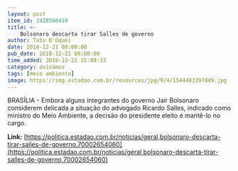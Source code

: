 ```yaml
---
layout: post
item_id: 2428560419
title: >-
    Bolsonaro descarta tirar Salles de governo
author: Tatu D'Oquei
date: 2018-12-21 08:00:00
pub_date: 2018-12-21 08:00:00
time_added: 2018-12-22 15:09:33
category: avisamos
tags: [meio ambiente]
image: https://img.estadao.com.br/resources/jpg/9/4/1544403397849.jpg
---
```


BRASÍLIA - Embora alguns integrantes do governo Jair Bolsonaro considerem delicada a situação do advogado Ricardo Salles, indicado como ministro do Meio Ambiente, a decisão do presidente eleito é mantê-lo no cargo.

**Link:** [https://politica.estadao.com.br/noticias/geral,bolsonaro-descarta-tirar-salles-de-governo,70002654060](https://politica.estadao.com.br/noticias/geral,bolsonaro-descarta-tirar-salles-de-governo,70002654060)

